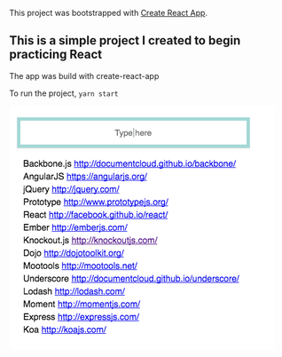 This project was bootstrapped with [Create React App](https://github.com/facebookincubator/create-react-app).

## This is a simple project I created to begin practicing React
The app was build with create-react-app

To run the project, ```yarn start```

![](src/image.png?raw=true)
